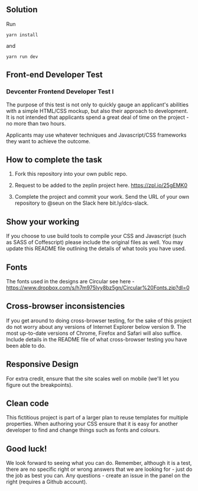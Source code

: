 ## Solution

Run

```
yarn install
```

and

```
yarn run dev
```

## Front-end Developer Test

### Devcenter Frontend Developer Test I

The purpose of this test is not only to quickly gauge an applicant's abilities with a simple HTML/CSS mockup, but also their approach to development. It is not intended that applicants spend a great deal of time on the project - no more than two hours.

Applicants may use whatever techniques and Javascript/CSS frameworks they want to achieve the outcome.

## How to complete the task

1. Fork this repository into your own public repo.

2. Request to be added to the zeplin project here. https://zpl.io/25gEMK0

3. Complete the project and commit your work. Send the URL of your own repository to @seun on the Slack here bit.ly/dcs-slack.

## Show your working

If you choose to use build tools to compile your CSS and Javascript (such as SASS of Coffescript) please include the original files as well. You may update this README file outlining the details of what tools you have used.

## Fonts

The fonts used in the designs are Circular see here - https://www.dropbox.com/s/h7m975lvy8bz5gn/Circular%20Fonts.zip?dl=0

## Cross-browser inconsistencies

If you get around to doing cross-browser testing, for the sake of this project do not worry about any versions of Internet Explorer below version 9. The most up-to-date versions of Chrome, Firefox and Safari will also suffice. Include details in the README file of what cross-browser testing you have been able to do.

## Responsive Design

For extra credit, ensure that the site scales well on mobile (we'll let you figure out the breakpoints).

## Clean code

This fictitious project is part of a larger plan to reuse templates for multiple properties. When authoring your CSS ensure that it is easy for another developer to find and change things such as fonts and colours.

## Good luck!

We look forward to seeing what you can do. Remember, although it is a test, there are no specific right or wrong answers that we are looking for - just do the job as best you can. Any questions - create an issue in the panel on the right (requires a Github account).
